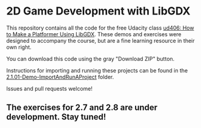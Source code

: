 # 2D Game Development with LibGDX

This repository contains all the code for the free Udacity class [ud406: How to Make a Platformer Using LibGDX](https://www.udacity.com/course/how-to-make-a-platformer-using-libgdx--ud406). These demos and exercises were designed to accompany the course, but are a fine learning resource in their own right.

You can download this code using the gray "Download ZIP" button.

Instructions for importing and running these projects can be found in the [2.1.01-Demo-ImportAndRunAProject](https://github.com/udacity/ud406/tree/master/2.1.01-Demo-ImportAndRunAProject) folder.

Issues and pull requests welcome!

## The exercises for 2.7 and 2.8 are under development. Stay tuned!
